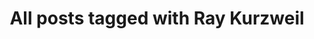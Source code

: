 ---
layout: tag
title: "All posts tagged with Ray Kurzweil"
permalink: /weblog/tags/ray-kurzweil/
taxonomy: Ray Kurzweil
---